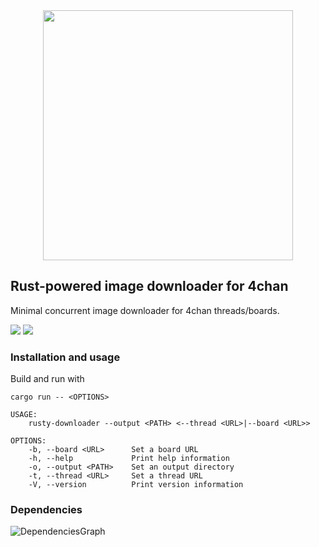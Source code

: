<div align="center">
    <span><img src="https://github.com/einisto/rusty-downloader/blob/main/doc/ferris.png" width="400"></span>
</div>

## Rust-powered image downloader for 4chan

Minimal concurrent image downloader for 4chan threads/boards.

<p align="left">
<a href="https://www.gnu.org/licenses/gpl-3.0"><img src="https://img.shields.io/badge/License-GPLv3-blue.svg"></a>
<a href="https://github.com/einisto"><img src="https://img.shields.io/badge/GitHub-Follow%20on%20GitHub-inactive.svg?logo=github"></a>
</p>

### Installation and usage

Build and run with

```shell
cargo run -- <OPTIONS>
```

```shell
USAGE:
    rusty-downloader --output <PATH> <--thread <URL>|--board <URL>>

OPTIONS:
    -b, --board <URL>      Set a board URL
    -h, --help             Print help information
    -o, --output <PATH>    Set an output directory
    -t, --thread <URL>     Set a thread URL
    -V, --version          Print version information
```

### Dependencies

![DependenciesGraph](https://github.com/einisto/rusty-downloader/blob/main/doc/structure.svg)
